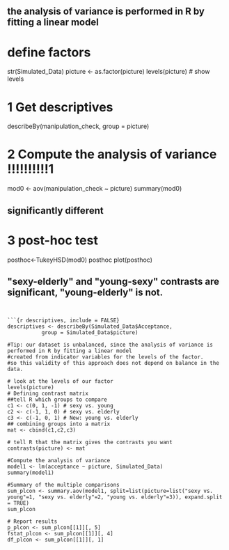 ## the analysis of variance is performed in R by fitting a linear model 
# define factors 
str(Simulated_Data)
picture <- as.factor(picture)
levels(picture) # show levels

# 1 Get descriptives
describeBy(manipulation_check, 
           group = picture)

# 2 Compute the analysis of variance  !!!!!!!!!!1
mod0 <- aov(manipulation_check ~ picture)
summary(mod0)
## significantly different

# 3 post-hoc test  
posthoc<-TukeyHSD(mod0)
posthoc
plot(posthoc)
## "sexy-elderly" and "young-sexy" contrasts are significant, "young-elderly" is not.
```


```{r descriptives, include = FALSE}
descriptives <- describeBy(Simulated_Data$Acceptance, 
           group = Simulated_Data$picture)
```

```{r planned contrast, include  = FALSE}
#Tip: our dataset is unbalanced, since the analysis of variance is performed in R by fitting a linear model 
#created from indicator variables for the levels of the factor.  
#so this validity of this approach does not depend on balance in the data. 

# look at the levels of our factor
levels(picture)
# Defining contrast matrix
##tell R which groups to compare
c1 <- c(0, 1, -1) # sexy vs. young
c2 <- c(-1, 1, 0) # sexy vs. elderly
c3 <- c(-1, 0, 1) # New: young vs. elderly
## combining groups into a matrix
mat <- cbind(c1,c2,c3)

# tell R that the matrix gives the contrasts you want
contrasts(picture) <- mat

#Compute the analysis of variance
model1 <- lm(acceptance ~ picture, Simulated_Data)
summary(model1)

#Summary of the multiple comparisons
sum_plcon <- summary.aov(model1, split=list(picture=list("sexy vs. young"=1, "sexy vs. elderly"=2, "young vs. elderly"=3)), expand.split = TRUE)
sum_plcon

# Report results
p_plcon <- sum_plcon[[1]][, 5] 
fstat_plcon <- sum_plcon[[1]][, 4] 
df_plcon <- sum_plcon[[1]][, 1]

``` 

```{r spearman correlation for each condition, in
